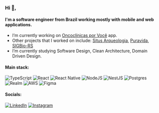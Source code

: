 ### Hi 👋,

#### I'm a software engineer from Brazil working mostly with mobile and web applications. 

- I’m currently working on [Oncoclínicas por Você](https://apps.apple.com/br/app/oncocl%C3%ADnicas-por-voc%C3%AA/id6444621218?l=en) app.
- Other projects that I worked on include: [Situs Arqueologia](https://situsarqueologia.com.br), [Puravida](https://play.google.com/store/apps/details?id=br.com.puravida), [SIGBio-RS](https://gis.fepam.rs.gov.br/sigbio/)
- I’m currently studying Software Design, Clean Architecture, Domain Driven Design.

#### Main stack:
![TypeScript](https://img.shields.io/badge/typescript-%23007ACC.svg?style=flat&logo=typescript&logoColor=white) ![React](https://img.shields.io/badge/react-%2320232a.svg?style=flat&logo=react&logoColor=%2361DAFB) ![React Native](https://img.shields.io/badge/react_native-%2320232a.svg?style=flat&logo=react&logoColor=%2361DAFB) ![NodeJS](https://img.shields.io/badge/node.js-6DA55F?style=flat&logo=node.js&logoColor=white) ![NestJS](https://img.shields.io/badge/nestjs-%23E0234E.svg?style=flat&logo=nestjs&logoColor=white) ![Postgres](https://img.shields.io/badge/postgres-%23316192.svg?style=flat&logo=postgresql&logoColor=white) ![Realm](https://img.shields.io/badge/Realm-39477F?style=flat&logo=realm&logoColor=white) ![AWS](https://img.shields.io/badge/AWS-%23FF9900.svg?style=flat&logo=amazon-aws&logoColor=white)	![Figma](https://img.shields.io/badge/figma-%23F24E1E.svg?style=flat&logo=figma&logoColor=white)

#### Socials:
[![LinkedIn](https://img.shields.io/badge/LinkedIn-%230077B5.svg?logo=linkedin&logoColor=white)](https://linkedin.com/in/rdgomt) 
[![Instagram](https://img.shields.io/badge/Instagram-%23E4405F.svg?logo=Instagram&logoColor=white)](https://instagram.com/rdgomt)
